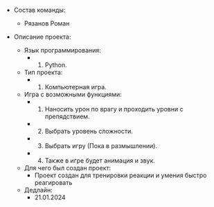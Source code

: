 * Состав команды:
   * Рязанов Роман
    
* Описание проекта:
   * Язык программирования:
       * 1) Python.
   * Тип проекта:
       * 1) Компьютерная игра.
   * Игра с возможными функциями:
       * 1) Наносить урон по врагу и проходить уровни с препядствием.
       * 2) Выбрать уровень сложности.
       * 3) Выбрать игру (Пока в размышлении).
       * 4) Также в игре будет анимация и звук.
  * Для чего был создан проект:
       * Проект создан для тренировки реакции и умения быстро реагировать
   * Дедлайн:
       * 21.01.2024
